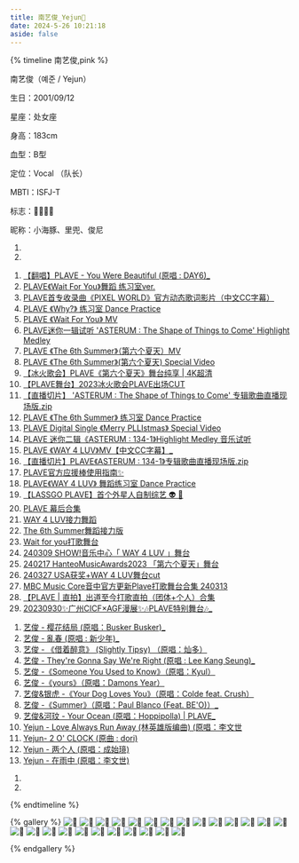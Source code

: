 ```yaml
---
title: 南艺俊_Yejun💙
date: 2024-5-26 10:21:18
aside: false
---
```


{% timeline 南艺俊,pink %}

<!-- timeline 个人资料 -->

 南艺俊（예준 / Yejun）

生日：2001/09/12

星座：处女座

身高：183cm

血型：B型

定位：Vocal （队长）

MBTI：ISFJ-T

标志：🐬💙🥟🐰

昵称：小海豚、里兜、俊尼

<!-- endtimeline -->

<!-- timeline TMI -->

1. 
2. 

<!-- endtimeline -->

<!-- timeline 官方物料 -->

1. [【翻唱】PLAVE - You Were Beautiful (原唱 : DAY6)_](https://www.bilibili.com/video/BV1hM411Q7vJ/?spm_id_from=333.999.0.0&vd_source=683accdf4a366c372d15625bf59c99d7)
2. [PLAVE《Wait For You》舞蹈 练习室ver.](https://www.bilibili.com/video/BV1Wg4y1L7zX/?spm_id_from=333.999.0.0&vd_source=683accdf4a366c372d15625bf59c99d7)
3. [PLAVE首专收录曲《PIXEL WORLD》官方动态歌词影片（中文CC字幕）](https://www.bilibili.com/video/BV1XM411M7M4/?spm_id_from=333.999.0.0&vd_source=683accdf4a366c372d15625bf59c99d7)
4. [PLAVE 《Why?》 练习室 Dance Practice](https://www.bilibili.com/video/BV1VW4y1o7J1/?spm_id_from=333.999.0.0&vd_source=683accdf4a366c372d15625bf59c99d7)
5. [PLAVE 《Wait For You》 MV ](https://www.bilibili.com/video/BV19o4y167nz/?spm_id_from=333.999.0.0&vd_source=683accdf4a366c372d15625bf59c99d7)
6. [PLAVE迷你一辑试听 'ASTERUM : The Shape of Things to Come' Highlight Medley](https://www.bilibili.com/video/BV1bu41177SV/?spm_id_from=333.999.0.0&vd_source=683accdf4a366c372d15625bf59c99d7)
7. [PLAVE 《The 6th Summer》（第六个夏天）MV](https://www.bilibili.com/video/BV1Fw411Q7xk/?spm_id_from=333.999.0.0&vd_source=683accdf4a366c372d15625bf59c99d7)
8. [PLAVE 《The 6th Summer》(第六个夏天) Special Video ](https://www.bilibili.com/video/BV1bm4y1T75z/?spm_id_from=333.999.0.0&vd_source=683accdf4a366c372d15625bf59c99d7)
9. [【冰火歌会】PLAVE《第六个夏天》舞台纯享 | 4K超清](https://www.bilibili.com/video/BV1dN4y1o7at/?spm_id_from=333.999.0.0&vd_source=683accdf4a366c372d15625bf59c99d7)
10. [【PLAVE舞台】2023冰火歌会PLAVE出场CUT](https://www.bilibili.com/video/BV11F41127jj/?spm_id_from=333.337.search-card.all.click&vd_source=683accdf4a366c372d15625bf59c99d7)
11. [【直播切片】 'ASTERUM : The Shape of Things to Come' 专辑歌曲直播现场版.zip](https://www.bilibili.com/video/BV1A94y167VK/?spm_id_from=333.999.0.0&vd_source=683accdf4a366c372d15625bf59c99d7)
12. [PLAVE 《The 6th Summer》 练习室 Dance Practice](https://www.bilibili.com/video/BV1kp4y1T7XF/?spm_id_from=333.999.0.0&vd_source=683accdf4a366c372d15625bf59c99d7)
13. [PLAVE Digital Single 《Merry PLLIstmas》 Special Video](https://www.bilibili.com/video/BV12C4y1F7j2/?spm_id_from=333.999.0.0&vd_source=683accdf4a366c372d15625bf59c99d7)
14. [PLAVE 迷你二辑《ASTERUM : 134-1》Highlight Medley 音乐试听](https://www.bilibili.com/video/BV1Xx421Z7Kn/?spm_id_from=333.999.0.0&vd_source=683accdf4a366c372d15625bf59c99d7)
15. [PLAVE 《WAY 4 LUV》MV【中文CC字幕】_](https://www.bilibili.com/video/BV1Um411S7gy/?spm_id_from=333.999.0.0&vd_source=683accdf4a366c372d15625bf59c99d7)
16. [【直播切片】PLAVE《ASTERUM : 134-1》专辑歌曲直播现场版.zip](https://www.bilibili.com/video/BV1PH4y1E74r/?spm_id_from=333.999.0.0&vd_source=683accdf4a366c372d15625bf59c99d7)
17. [PLAVE官方应援棒使用指南✨](https://www.bilibili.com/video/BV1Wx4y1a7of/?spm_id_from=333.999.0.0&vd_source=683accdf4a366c372d15625bf59c99d7)
18. [PLAVE《WAY 4 LUV》 舞蹈练习室 Dance Practice](https://www.bilibili.com/video/BV1aZ421s7i2/?spm_id_from=333.999.0.0&vd_source=683accdf4a366c372d15625bf59c99d7)
19. [【LASSGO PLAVE】首个外星人自制综艺 👽 🎥](https://space.bilibili.com/3493141629896727/channel/seriesdetail?sid=4112401)
20. [PLAVE 幕后合集](https://space.bilibili.com/3493141629896727/channel/seriesdetail?sid=3798294)
21. [WAY 4 LUV接力舞蹈](https://www.bilibili.com/video/BV1eu4m1T7sS/?spm_id_from=333.337.search-card.all.click&vd_source=683accdf4a366c372d15625bf59c99d7)
22. [The 6th Summer舞蹈接力版](https://www.bilibili.com/video/BV1Xu4y167Jx/?spm_id_from=333.337.search-card.all.click&vd_source=683accdf4a366c372d15625bf59c99d7)
23. [Wait for you打歌舞台](https://www.bilibili.com/video/BV1r24y1x7Mk/?spm_id_from=333.337.search-card.all.click&vd_source=683accdf4a366c372d15625bf59c99d7)
24. [240309 SHOW!音乐中心「 WAY 4 LUV 」舞台](https://www.bilibili.com/video/BV1iW421c7k8/?spm_id_from=333.337.search-card.all.click&vd_source=683accdf4a366c372d15625bf59c99d7)
25. [240217 HanteoMusicAwards2023 「第六个夏天」舞台](https://www.bilibili.com/video/BV1Fv421y7Fn/?spm_id_from=333.337.search-card.all.click&vd_source=683accdf4a366c372d15625bf59c99d7)
26. [240327 USA获奖+WAY 4 LUV舞台cut](https://www.bilibili.com/video/BV1gx421X7V2/?spm_id_from=333.337.search-card.all.click&vd_source=683accdf4a366c372d15625bf59c99d7)
27. [MBC Music Core音中官方更新Plave打歌舞台合集 240313](https://www.bilibili.com/video/BV1g2421N76P/?spm_id_from=333.337.search-card.all.click&vd_source=683accdf4a366c372d15625bf59c99d7)
28. [【PLAVE | 直拍】出道至今打歌直拍（团体+个人）合集](https://www.bilibili.com/video/BV1b2421N7bq/?spm_id_from=333.337.search-card.all.click&vd_source=683accdf4a366c372d15625bf59c99d7)
29. [20230930✨广州CICF×AGF漫展✨🎶PLAVE特别舞台🎶_](https://www.bilibili.com/video/BV1fu411T7Nh/?spm_id_from=333.337.search-card.all.click&vd_source=683accdf4a366c372d15625bf59c99d7)

<!-- endtimeline -->

<!-- timeline 翻唱Cover -->

1. [艺俊 - 樱花结局 (原唱：Busker Busker)_](https://www.bilibili.com/video/BV18Q4y1s7aw/?spm_id_from=333.999.0.0&vd_source=683accdf4a366c372d15625bf59c99d7)
2. [艺俊 - 亂春 (原唱 : 新少年)_](https://www.bilibili.com/video/BV1CH4y167s7/?spm_id_from=333.999.0.0&vd_source=683accdf4a366c372d15625bf59c99d7)
3. [艺俊 - 《借着醉意》 (Slightly Tipsy) （原唱：灿多）](https://www.bilibili.com/video/BV1Va4y1D7Eh/?spm_id_from=333.999.0.0&vd_source=683accdf4a366c372d15625bf59c99d7)
4. [艺俊 - They're Gonna Say We're Right (原唱 : Lee Kang Seung)_](https://www.bilibili.com/video/BV1yQ4y177o4/?spm_id_from=333.999.0.0&vd_source=683accdf4a366c372d15625bf59c99d7)
5. [ 艺俊 -《Someone You Used to Know》（原唱：Kyul）](https://www.bilibili.com/video/BV1M94y1T7vE/?spm_id_from=333.999.0.0&vd_source=683accdf4a366c372d15625bf59c99d7)
6. [ 艺俊 -《yours》（原唱：Damons Year）](https://www.bilibili.com/video/BV15W4y1w7yN/?spm_id_from=333.999.0.0&vd_source=683accdf4a366c372d15625bf59c99d7)
7. [ 艺俊&银虎 -《Your Dog Loves You》（原唱：Colde feat. Crush）](https://www.bilibili.com/video/BV1dm411Z7F6/?spm_id_from=333.999.0.0&vd_source=683accdf4a366c372d15625bf59c99d7)
8. [ 艺俊 -《Summer》（原唱：Paul Blanco (Feat. BE'O)）_](https://www.bilibili.com/video/BV1xi421Q7EB/?spm_id_from=333.999.0.0&vd_source=683accdf4a366c372d15625bf59c99d7)
9. [艺俊&河玟 - Your Ocean (原唱：Hoppipolla) | PLAVE_](https://www.bilibili.com/video/BV1iQ4y147xe/?spm_id_from=333.999.0.0&vd_source=683accdf4a366c372d15625bf59c99d7)
10. [ Yejun - Love Always Run Away (林英雄版编曲) (原唱：李文世](https://www.bilibili.com/video/BV1GX4y1D7bu/?spm_id_from=333.999.0.0&vd_source=683accdf4a366c372d15625bf59c99d7)
11. [Yejun- 2 O' CLOCK (原曲 : dori) ](https://www.bilibili.com/video/BV1ts4y1L7bM/?spm_id_from=333.999.0.0&vd_source=683accdf4a366c372d15625bf59c99d7)
12. [Yejun - 两个人 (原唱：成始璄) ](https://www.bilibili.com/video/BV1324y1b7YU/?spm_id_from=333.999.0.0&vd_source=683accdf4a366c372d15625bf59c99d7)
13. [Yejun - 在雨中 (原唱：李文世) ](https://www.bilibili.com/video/BV1S54y1u77E/?spm_id_from=333.999.0.0&vd_source=683accdf4a366c372d15625bf59c99d7)

<!-- endtimeline -->

<!-- timeline 常看常新的切片 -->

1. 
2. 

<!-- endtimeline -->

{% endtimeline %}

{% gallery %}
![💙](https://img2.imgtp.com/2024/05/27/thyTz5yn.jpg)
![💙](https://img2.imgtp.com/2024/05/27/myO88a2R.jpg)
![💙](https://img2.imgtp.com/2024/05/27/DxZLQBvy.jpg)
![💙](https://img2.imgtp.com/2024/05/27/uJw4Hvna.jpg)
![💙](https://img2.imgtp.com/2024/05/27/EfCkH40t.jpg)
![💙](https://img2.imgtp.com/2024/05/27/QAYendcF.jpg)
![💙](https://img2.imgtp.com/2024/05/27/AAUqlALK.jpg)
![💙](https://img2.imgtp.com/2024/05/27/kRrze9Hm.jpg)
![💙](https://img2.imgtp.com/2024/05/27/NtbWUA01.jpg)
![💙](https://img2.imgtp.com/2024/05/27/jSFoPEVh.jpg)
![💙](https://img2.imgtp.com/2024/05/27/QSp9K9Sa.jpg)
![💙](https://img2.imgtp.com/2024/05/27/eAKHzfH8.jpg)
![💙](https://img2.imgtp.com/2024/05/27/lQRN7v0l.jpg)
![💙](https://img2.imgtp.com/2024/05/27/st4f2lkA.jpg)
![💙](https://img2.imgtp.com/2024/05/27/rOR0vL0r.jpg)
![💙](https://img2.imgtp.com/2024/05/27/TUDPtL6T.jpg)
![💙](https://img2.imgtp.com/2024/05/27/qcScuiG6.jpg)
![💙](https://img2.imgtp.com/2024/05/27/mMWeCbXF.jpg)
![💙](https://img2.imgtp.com/2024/05/27/XtTOIaHu.jpg)
![💙](https://img2.imgtp.com/2024/05/27/MldAkNyt.jpg)
![💙](https://img2.imgtp.com/2024/05/27/8fnR0xWA.jpg)
![💙](https://img2.imgtp.com/2024/05/27/IXXLQAPJ.jpg)
![💙](https://img2.imgtp.com/2024/05/27/JDfFlMNI.jpg)
![💙](https://img2.imgtp.com/2024/05/27/JftOXGCC.jpg)
![💙](https://img2.imgtp.com/2024/05/27/KjGpyuy0.jpg)

{% endgallery %}





